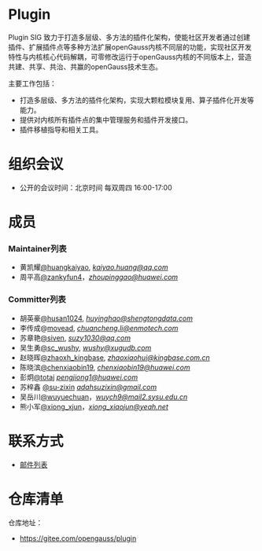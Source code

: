 # Plugin
Plugin SIG 致力于打造多层级、多方法的插件化架构，使能社区开发者通过创建插件、扩展插件点等多种方法扩展openGauss内核不同层的功能，实现社区开发特性与内核核心代码解耦，可零修改运行于openGauss内核的不同版本上，营造共建、共享、共治、共赢的openGauss技术生态。

主要工作包括：

* 打造多层级、多方法的插件化架构，实现大颗粒模块复用、算子插件化开发等能力。
* 提供对内核所有插件点的集中管理服务和插件开发接口。
* 插件移植指导和相关工具。

# 组织会议

- 公开的会议时间：北京时间 每双周四  16:00-17:00

# 成员

### Maintainer列表

- 黄凯耀[@huangkaiyao](https://gitee.com/huangkaiyao), *[kaiyao.huang@qq.com](mailto:kaiyao.huang@qq.com)*
- 周平高[@zankyfun4](https://gitee.com/zankyfun4)，*[zhoupinggao@huawei.com](mailto:zhoupinggao@huawei.com)*


### Committer列表

- 胡英豪[@husan1024](https://gitee.com/husan1024/), *[huyinghao@shengtongdata.com](huyinghao@shengtongdata.com)*
- 李传成@[movead](https://gitee.com/movead), *[chuancheng.li@enmotech.com](chuancheng.li@enmotech.com)*
- 苏章艳[@siven](https://gitee.com/siven/), *[suzy1030@qq.com](mailto:suzy1030@qq.com)*
- 吴生勇[@sc_wushy](https://gitee.com/sc_wushy), *[wushy@xugudb.com](wushy@xugudb.com)*
- 赵晓晖[@zhaoxh_kingbase](https://gitee.com/zhaoxh_kingbase), *[zhaoxiaohui@kingbase.com.cn](mailto:zhaoxiaohui@kingbase.com.cn)*
- 陈晓滨[@chenxiaobin19](https://gitee.com/chenxiaobin19), *[chenxiaobin19@huawei.com](mailto:chenxiaobin19@huawei.com)*
- 彭炯[@totaj](https://gitee.com/totaj) *[pengjiong1@huawei.com](mailto:pengjiong1@huawei.com)*
- 苏梓鑫 [@su-zixin](https://gitee.com/su-zixin/) *[adahsuzixin@gmail.com](mailto:adahsuzixin@gmail.com)*
- 吴岳川[@wuyuechuan](https://gitee.com/wuyuechuan)，*[wuych9@mail2.sysu.edu.cn](mailto:wuych9@mail2.sysu.edu.cn)*
- 熊小军[@xiong_xjun](https://gitee.com/xiong_xjun)，*[xiong_xiaojun@yeah.net](mailto:xiong_xiaojun@yeah.net)*

# 联系方式

- [邮件列表](https://mailweb.opengauss.org/postorius/lists/plugin.opengauss.org/)

# 仓库清单

仓库地址：

- https://gitee.com/opengauss/plugin
